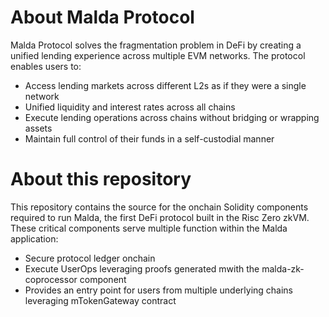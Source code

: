 # About Malda Protocol

Malda Protocol solves the fragmentation problem in DeFi by creating a unified lending experience across multiple EVM networks. The protocol enables users to:
- Access lending markets across different L2s as if they were a single network
- Unified liquidity and interest rates across all chains
- Execute lending operations across chains without bridging or wrapping assets
- Maintain full control of their funds in a self-custodial manner

# About this repository 

This repository contains the source for the onchain Solidity components required to run Malda, the first DeFi protocol built in the Risc Zero zkVM. 
These critical components serve multiple function within the Malda application: 
- Secure protocol ledger onchain
- Execute UserOps leveraging proofs generated mwith the malda-zk-coprocessor component
- Provides an entry point for users from multiple underlying chains leveraging mTokenGateway contract
